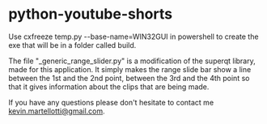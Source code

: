 # python-youtube-shorts
Use cxfreeze temp.py --base-name=WIN32GUI in powershell to create the exe that will be in a folder called build.

The file "_generic_range_slider.py" is a modification of the superqt library, made for this application. It simply makes the range slide bar show a line between the 1st and the 2nd point, between the 3rd and the 4th point so that it gives information about the clips that are being made.

If you have any questions please don't hesitate to contact me kevin.martellotti@gmail.com.
